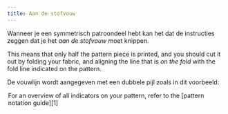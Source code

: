 ```yaml
---
title: Aan de stofvouw
---
```


Wanneer je een symmetrisch patroondeel hebt kan het dat de instructies zeggen dat je het *aan de stofvouw* moet knippen.

This means that only half the pattern piece is printed, and you should cut it out by folding your fabric, and aligning the line that is _on the fold_ with the fold line indicated on the pattern.

De vouwlijn wordt aangegeven met een dubbele pijl zoals in dit voorbeeld:

<Legend part="cutonfold" caption="A cut-on-fold indicator" >

<Tip>

For an overview of all indicators on your pattern, refer to the [pattern notation guide][1]

</Tip>
